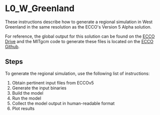 # L0_W_Greenland

These instructions describe how to generate a regional simulation in West Greenland in the same resolution as the ECCO's Version 5 Alpha solution.

For reference, the global output for this solution can be found on the [ECCO Drive](https://ecco.jpl.nasa.gov/drive/files/Version5/Alpha) and the MITgcm code to generate these files is located on the [ECCO Github](https://github.com/MITgcm-contrib/llc_hires/tree/master/llc_270).


## Steps
To generate the regional simulation, use the following list of instructions:
1. Obtain pertinent input files from ECCOv5
2. Generate the input binaries
3. Build the model
4. Run the model
5. Collect the model output in human-readable format
6. Plot results

